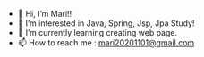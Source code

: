- 👋 Hi, I’m Mari!!
- 👀 I’m interested in Java, Spring, Jsp, Jpa Study! 
- 🌱 I’m currently learning creating web page.
- 📫 How to reach me : mari20201101@gmail.com

<!---
MARI2020201101/MARI2020201101 is a ✨ special ✨ repository because its `README.md` (this file) appears on your GitHub profile.
You can click the Preview link to take a look at your changes.
--->
